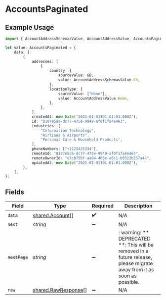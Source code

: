 # AccountsPaginated

## Example Usage

```typescript
import { AccountAddressSchemasValue, AccountAddressValue, AccountsPaginated } from "@stackone/stackone-client-ts/sdk/models/shared";

let value: AccountsPaginated = {
    data: [
        {
            addresses: [
                {
                    country: {
                        sourceValue: GB,
                        value: AccountAddressSchemasValue.Gb,
                    },
                    locationType: {
                        sourceValue: ["Home"],
                        value: AccountAddressValue.Home,
                    },
                },
            ],
            createdAt: new Date("2021-01-01T01:01:01.000Z"),
            id: "8187e5da-dc77-475e-9949-af0f1fa4e4e3",
            industries: [
                "Information Technology",
                "Airlines & Airports",
                "Personal Care & Household Products",
            ],
            phoneNumbers: ["+1123425334"],
            remoteId: "8187e5da-dc77-475e-9949-af0f1fa4e4e3",
            remoteOwnerId: "e3cb75bf-aa84-466e-a6c1-b8322b257a48",
            updatedAt: new Date("2021-01-01T01:01:01.000Z"),
        },
    ],
};
```

## Fields

| Field                                                                                                                   | Type                                                                                                                    | Required                                                                                                                | Description                                                                                                             |
| ----------------------------------------------------------------------------------------------------------------------- | ----------------------------------------------------------------------------------------------------------------------- | ----------------------------------------------------------------------------------------------------------------------- | ----------------------------------------------------------------------------------------------------------------------- |
| `data`                                                                                                                  | [shared.Account](../../../sdk/models/shared/account.md)[]                                                               | :heavy_check_mark:                                                                                                      | N/A                                                                                                                     |
| `next`                                                                                                                  | *string*                                                                                                                | :heavy_minus_sign:                                                                                                      | N/A                                                                                                                     |
| ~~`nextPage`~~                                                                                                          | *string*                                                                                                                | :heavy_minus_sign:                                                                                                      | : warning: ** DEPRECATED **: This will be removed in a future release, please migrate away from it as soon as possible. |
| `raw`                                                                                                                   | [shared.RawResponse](../../../sdk/models/shared/rawresponse.md)[]                                                       | :heavy_minus_sign:                                                                                                      | N/A                                                                                                                     |
